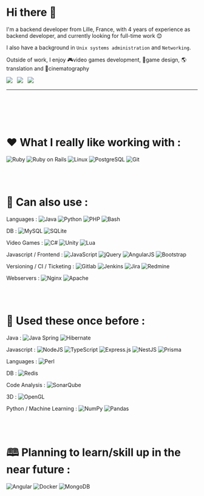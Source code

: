# Hi there 👋
I'm a backend developer from Lille, France, with 4 years of experience as backend developer, and currently looking for full-time work 😊

I also have a background in `Unix systems administration` and `Networking`.

Outside of work, I enjoy 🎮video games development, 🧩game design, 🌎translation and 🎥cinematography

<a target="_blank" href="https://www.linkedin.com/in/vincent-clipet-044721260/"><img src="https://img.shields.io/badge/linkedin-%230077B5.svg?&style=flat-square&logo=linkedin&logoColor=white" /></a>&nbsp;&nbsp;
<a target="_blank" href="https://twitter.com/VClipet"><img src="https://img.shields.io/badge/twitter-%231DA1F2.svg?&style=flat-square&logo=twitter&logoColor=white" /></a>&nbsp;&nbsp;
<a href="mailto:vincent.clipet.7@gmail.com"><img src="https://img.shields.io/badge/gmail-%23D14836.svg?&style=flat-square&logo=gmail&logoColor=white" /></a>&nbsp;&nbsp;

<hr><br><br><br><br>



# ❤️ What I really like working with :

![Ruby](https://img.shields.io/badge/Ruby-CC342D?style=for-the-badge&logo=ruby&logoColor=white)
![Ruby on Rails](https://img.shields.io/badge/Ruby_on_Rails-CC0000?style=for-the-badge&logo=ruby-on-rails&logoColor=white)
![Linux](https://img.shields.io/badge/Linux-FCC624?style=for-the-badge&logo=linux&logoColor=black)
![PostgreSQL](https://img.shields.io/badge/PostgreSQL-316192?style=for-the-badge&logo=postgresql&logoColor=white)
![Git](https://img.shields.io/badge/GIT-E44C30?style=for-the-badge&logo=git&logoColor=white)

<br><br>



# 🔧 Can also use :

Languages :
![Java](https://img.shields.io/badge/Java-ED8B00?style=flat-square&logo=openjdk&logoColor=white)
![Python](https://img.shields.io/badge/Python-3776AB?style=flat-square&logo=python&logoColor=white)
![PHP](https://img.shields.io/badge/PHP-777BB4?style=flat-square&logo=php&logoColor=white)
![Bash](https://img.shields.io/badge/Shell_Script-121011?style=flat-square&logo=gnu-bash&logoColor=white)

DB :
![MySQL](https://img.shields.io/badge/MySQL-00000F?style=flat-square&logo=mysql&logoColor=white)
![SQLite](https://img.shields.io/badge/SQLite-07405E?style=flat-square&logo=sqlite&logoColor=white)

Video Games :
![C#](https://img.shields.io/badge/C%23-239120?style=flat-square&logo=c-sharp&logoColor=white)
![Unity](https://img.shields.io/badge/unity-%23000000.svg?style=flat-square&logo=unity&logoColor=white)
![Lua](https://img.shields.io/badge/Lua-2C2D72?style=flat-square&logo=lua&logoColor=white)

Javascript / Frontend :
![JavaScript](https://img.shields.io/badge/JavaScript-F7DF1E?style=flat-square&logo=JavaScript&logoColor=white)
![jQuery](https://img.shields.io/badge/jQuery-0769AD?style=flat-square&logo=jquery&logoColor=white)
![AngularJS](https://img.shields.io/badge/AngularJS-E23237?style=flat-square&logo=angularjs&logoColor=white)
![Bootstrap](https://img.shields.io/badge/bootstrap-%238511FA.svg?style=flat-square&logo=bootstrap&logoColor=white)

Versioning / CI / Ticketing : 
![Gitlab](https://img.shields.io/badge/GitLab-330F63?style=flat-square&logo=gitlab&logoColor=white)
![Jenkins](https://img.shields.io/badge/Jenkins-D24939?style=flat-square&logo=Jenkins&logoColor=white)
![Jira](https://img.shields.io/badge/Jira-0052CC?style=flat-square&logo=Jira&logoColor=white)
![Redmine](https://img.shields.io/badge/Redmine-d94a3a?style=flat-square&logo=redmine&logoColor=white)

Webservers :
![Nginx](https://img.shields.io/badge/nginx-%23009639.svg?style=flat-square&logo=nginx&logoColor=white)
![Apache](https://img.shields.io/badge/apache-%23D42029.svg?style=flat-square&logo=apache&logoColor=white)

<br><br>



# 🔨 Used these once before :

Java : 
![Java Spring](https://img.shields.io/badge/Spring-6DB33F?style=flat-square&logo=spring&logoColor=white)
![Hibernate](https://img.shields.io/badge/Hibernate-59666C?style=flat-square&logo=Hibernate&logoColor=white)

Javascript :
![NodeJS](https://img.shields.io/badge/Node.js-43853D?style=flat-square&logo=node.js&logoColor=white)
![TypeScript](https://img.shields.io/badge/TypeScript-007ACC?style=flat-square&logo=typescript&logoColor=white)
![Express.js](https://img.shields.io/badge/express.js-%23404d59.svg?style=flat-square&logo=express&logoColor=%2361DAFB)
![NestJS](https://img.shields.io/badge/nestjs-%23E0234E.svg?style=flat-square&logo=nestjs&logoColor=white)
![Prisma](https://img.shields.io/badge/Prisma-3982CE?style=flat-square&logo=Prisma&logoColor=white)

Languages :
![Perl](https://img.shields.io/badge/Perl-39457E?style=flat-square&logo=perl&logoColor=white)

DB : 
![Redis](https://img.shields.io/badge/redis-%23DD0031.svg?&style=flat-square&logo=redis&logoColor=white)

Code Analysis :
![SonarQube](https://img.shields.io/badge/SonarQube-black?style=flat-square&logo=sonarqube&logoColor=4E9BCD)

3D :
![OpenGL](https://img.shields.io/badge/OpenGL-%23FFFFFF.svg?style=flat-square&logo=opengl)

Python / Machine Learning : 
![NumPy](https://img.shields.io/badge/numpy-%23013243.svg?style=flat-square&logo=numpy&logoColor=white)
![Pandas](https://img.shields.io/badge/pandas-%23150458.svg?style=flat-square&logo=pandas&logoColor=white)

<br><br>



# 🕮 Planning to learn/skill up in the near future :
![Angular](https://img.shields.io/badge/angular-%23DD0031.svg?style=flat-square&logo=angular&logoColor=white)
![Docker](https://img.shields.io/badge/docker-%230db7ed.svg?style=flat-square&logo=docker&logoColor=white)
![MongoDB](https://img.shields.io/badge/MongoDB-%234ea94b.svg?style=flat-square&logo=mongodb&logoColor=white)

<br><br>


<!-- <details>
  <summary><b>Folding menu</b></summary>
</details> -->